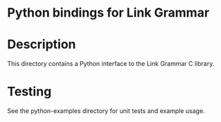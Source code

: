 # Python bindings for Link Grammar

Description
===========
This directory contains a Python interface to the Link Grammar C library.


Testing
=======
See the python-examples directory for unit tests and example usage.
